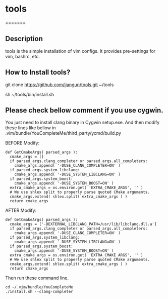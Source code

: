 # tools
=======

Description
-----------
tools is the simple installation of vim configs.
It provides pre-settings for vim, bashrc, etc.

How to Install tools?
-----------
git clone https://github.com/jjangun/tools.git ~/tools

sh ~/tools/bin/install.sh

Please check bellow comment if you use cygwin.
-----------
You just need to install clang binary in Cygwin setup.exe.
And then modify these lines like bellow in .vim/bundle/YouCompleteMe/third_party/ycmd/build.py

BEFORE Modify:

    def GetCmakeArgs( parsed_args ):
      cmake_args = []
      if parsed_args.clang_completer or parsed_args.all_completers:
        cmake_args.append( '-DUSE_CLANG_COMPLETER=ON' )
      if parsed_args.system_libclang:
        cmake_args.append( '-DUSE_SYSTEM_LIBCLANG=ON' )
      if parsed_args.system_boost:
        cmake_args.append( '-DUSE_SYSTEM_BOOST=ON' )
      extra_cmake_args = os.environ.get( 'EXTRA_CMAKE_ARGS', '' )
      # We use shlex split to properly parse quoted CMake arguments.
      cmake_args.extend( shlex.split( extra_cmake_args ) )
      return cmake_args

AFTER Modify:

    def GetCmakeArgs( parsed_args ):
      cmake_args = ['-DEXTERNAL_LIBCLANG_PATH=/usr/lib/libclang.dll.a']
      if parsed_args.clang_completer or parsed_args.all_completers:
        cmake_args.append( '-DUSE_CLANG_COMPLETER=ON' )
      if parsed_args.system_libclang:
        cmake_args.append( '-DUSE_SYSTEM_LIBCLANG=ON' )
      if parsed_args.system_boost:
        cmake_args.append( '-DUSE_SYSTEM_BOOST=ON' )
      extra_cmake_args = os.environ.get( 'EXTRA_CMAKE_ARGS', '' )
      # We use shlex split to properly parse quoted CMake arguments.
      cmake_args.extend( shlex.split( extra_cmake_args ) )
      return cmake_args

Then run these command line.

    cd ~/.vim/bundle/YouCompleteMe
    ./install.sh --clang-completer

